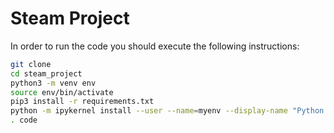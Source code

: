 # Steam Project

In order to run the code you should execute the following instructions:

```sh
git clone
cd steam_project
python3 -m venv env
source env/bin/activate
pip3 install -r requirements.txt
python -m ipykernel install --user --name=myenv --display-name "Python (myenv)"
. code
```